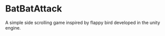 # BatBatAttack
A simple side scrolling game inspired by flappy bird developed in the unity engine. 
